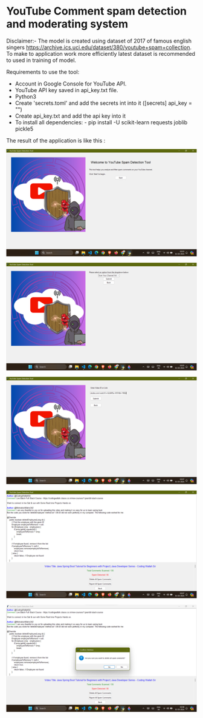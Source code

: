 # YouTube Comment spam detection and moderating system
Disclaimer:- The model is created using dataset  of 2017 of famous english singers https://archive.ics.uci.edu/dataset/380/youtube+spam+collection. To make to application work more efficiently latest dataset is recommended to used in training of model.

Requirements to use the tool:
- Account in Google Console for YouTube API.
- YouTube API key saved in api_key.txt file.
- Python3
- Create 'secrets.toml' and add the secrets int into it ([secrets]
api_key = "")
- Create api_key.txt and add the api key into it
- To install all dependencies: - pip install -U scikit-learn requests joblib pickle5


The result of the application is like this :

![Home Page](/Dataset%20and%20model/1g.png)

![Options to select from](/Dataset%20and%20model/2g.png) 

![Link to provide](/Dataset%20and%20model/3g.png) 

![Filtered Spam Comment](/Dataset%20and%20model/4g.png) 

![Report or Deletion based on user identity](/Dataset%20and%20model/5g.png)